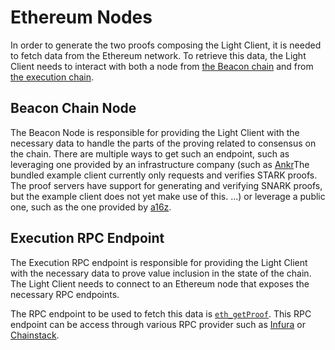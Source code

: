 # Ethereum Nodes

In order to generate the two proofs composing the Light Client, it is needed to
fetch data from the Ethereum network. To retrieve this data, the Light Client
needs to interact with both a node from [the Beacon chain](https://ethereum.org/en/roadmap/beacon-chain/)
and from [the execution chain](https://ethereum.org/en/developers/docs/nodes-and-clients/#execution-clients).

## Beacon Chain Node

The Beacon Node is responsible for providing the Light Client with the necessary data to handle the parts of the proving
related to consensus on the chain. There are multiple ways to get such an endpoint, such as leveraging one provided by
an infrastructure company (such as [Ankr](https://www.ankr.com/docs/rpc-service/chains/chains-api/eth-beacon/)The bundled example client currently only requests and verifies STARK proofs. The proof servers have support for generating
and verifying SNARK proofs, but the example client does not yet make use of this. ...) or
leverage a public one, such as the one provided by [a16z](https://www.lightclientdata.org).

## Execution RPC Endpoint

The Execution RPC endpoint is responsible for providing the Light Client with the necessary data to prove value
inclusion
in the state of the chain. The Light Client needs to connect to an Ethereum node that exposes the necessary RPC
endpoints.

The RPC endpoint to be used to fetch this data is [`eth_getProof`](https://eips.ethereum.org/EIPS/eip-1186). This RPC
endpoint can be access through various RPC provider such
as [Infura](https://docs.infura.io/api/networks/polygon-pos/json-rpc-methods/eth_getproof)
or [Chainstack](https://docs.chainstack.com/reference/getproof).